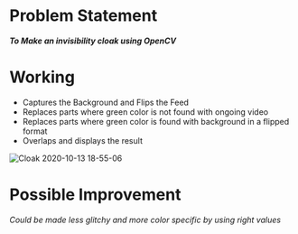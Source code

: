 # Problem Statement
***To Make an invisibility cloak using OpenCV***


# Working 
- Captures the Background and Flips the Feed
- Replaces parts where green color is not found with ongoing video
- Replaces parts where green color is found with background in a flipped format
- Overlaps and displays the result

![Cloak 2020-10-13 18-55-06](https://user-images.githubusercontent.com/69965983/95868530-f1003200-0d87-11eb-9947-7640e019e969.gif)

# Possible Improvement
*Could be made less glitchy and more color specific by using right values*
